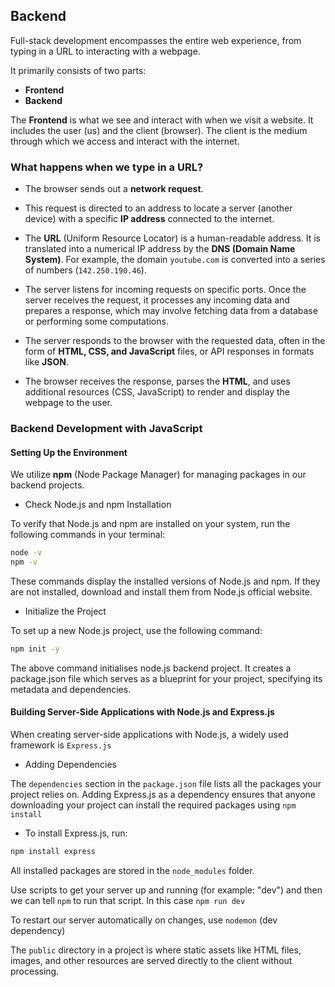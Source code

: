 ## Backend

Full-stack development encompasses the entire web experience, from typing in a URL to interacting with a webpage.

It primarily consists of two parts:

- **Frontend**
- **Backend**

The **Frontend** is what we see and interact with when we visit a website. It includes the user (us) and the client (browser). The client is the medium through which we access and interact with the internet.

### What happens when we type in a URL?

- The browser sends out a **network request**.

- This request is directed to an address to locate a server (another device) with a specific **IP address** connected to the internet.

- The **URL** (Uniform Resource Locator) is a human-readable address. It is translated into a numerical IP address by the **DNS (Domain Name System)**. For example, the domain `youtube.com` is converted into a series of numbers (`142.250.190.46`).

- The server listens for incoming requests on specific ports. Once the server receives the request, it processes any incoming data and prepares a response, which may involve fetching data from a database or performing some computations.

- The server responds to the browser with the requested data, often in the form of **HTML, CSS, and JavaScript** files, or API responses in formats like **JSON**.

- The browser receives the response, parses the **HTML**, and uses additional resources (CSS, JavaScript) to render and display the webpage to the user.

<!-- Docker is used to containerize application and create a set of instructions for this container (virtual environment) that can be consistently across all systems. -->

### Backend Development with JavaScript

#### Setting Up the Environment

We utilize **npm** (Node Package Manager) for managing packages in our backend projects.

- Check Node.js and npm Installation

To verify that Node.js and npm are installed on your system, run the following commands in your terminal:

```bash
node -v
npm -v
```

These commands display the installed versions of Node.js and npm. If they are not installed, download and install them from Node.js official website.

- Initialize the Project

To set up a new Node.js project, use the following command:

```bash
npm init -y
```

The above command initialises node.js backend project. It creates a package.json file which serves as a blueprint for your project, specifying its metadata and dependencies.

#### Building Server-Side Applications with Node.js and Express.js

When creating server-side applications with Node.js, a widely used framework is `Express.js`

- Adding Dependencies

The `dependencies` section in the `package.json` file lists all the packages your project relies on. Adding Express.js as a dependency ensures that anyone downloading your project can install the required packages using `npm install`

- To install Express.js, run:

```bash
npm install express
```

All installed packages are stored in the `node_modules` folder.

Use scripts to get your server up and running (for example: "dev") and then we can tell `npm` to run that script. In this case `npm run dev`

To restart our server automatically on changes, use `nodemon` (dev dependency)

The `public` directory in a project is where static assets like HTML files, images, and other resources are served directly to the client without processing.
